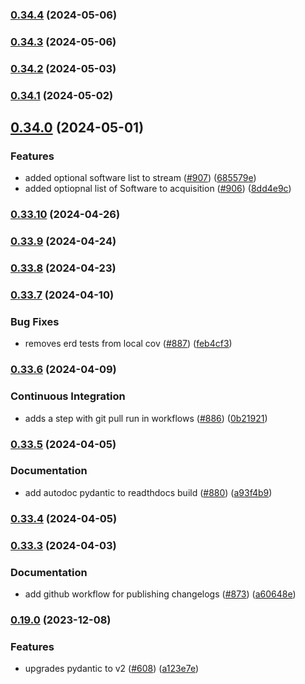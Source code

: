 ### [0.34.4](https://github.com/AllenNeuralDynamics/aind-data-schema/compare/v0.34.3...v0.34.4) (2024-05-06)


### [0.34.3](https://github.com/AllenNeuralDynamics/aind-data-schema/compare/v0.34.2...v0.34.3) (2024-05-06)


### [0.34.2](https://github.com/AllenNeuralDynamics/aind-data-schema/compare/v0.34.1...v0.34.2) (2024-05-03)


### [0.34.1](https://github.com/AllenNeuralDynamics/aind-data-schema/compare/v0.34.0...v0.34.1) (2024-05-02)


## [0.34.0](https://github.com/AllenNeuralDynamics/aind-data-schema/compare/v0.33.10...v0.34.0) (2024-05-01)


### Features

* added optional software list to stream ([#907](https://github.com/AllenNeuralDynamics/aind-data-schema/issues/907)) ([685579e](https://github.com/AllenNeuralDynamics/aind-data-schema/commit/685579e66737b2319ca1251058b886566f108efa))
* added optiopnal list of Software to acquisition ([#906](https://github.com/AllenNeuralDynamics/aind-data-schema/issues/906)) ([8dd4e9c](https://github.com/AllenNeuralDynamics/aind-data-schema/commit/8dd4e9cb8850644894ff1ae7caf06f50d7a755b2))


### [0.33.10](https://github.com/AllenNeuralDynamics/aind-data-schema/compare/v0.33.9...v0.33.10) (2024-04-26)


### [0.33.9](https://github.com/AllenNeuralDynamics/aind-data-schema/compare/v0.33.8...v0.33.9) (2024-04-24)


### [0.33.8](https://github.com/AllenNeuralDynamics/aind-data-schema/compare/v0.33.7...v0.33.8) (2024-04-23)


### [0.33.7](https://github.com/AllenNeuralDynamics/aind-data-schema/compare/v0.33.6...v0.33.7) (2024-04-10)


### Bug Fixes

* removes erd tests from local cov ([#887](https://github.com/AllenNeuralDynamics/aind-data-schema/issues/887)) ([feb4cf3](https://github.com/AllenNeuralDynamics/aind-data-schema/commit/feb4cf30486176d6dd34a5d4309252d46ddc5de4))


### [0.33.6](https://github.com/AllenNeuralDynamics/aind-data-schema/compare/v0.33.5...v0.33.6) (2024-04-09)


### Continuous Integration

* adds a step with git pull run in workflows ([#886](https://github.com/AllenNeuralDynamics/aind-data-schema/issues/886)) ([0b21921](https://github.com/AllenNeuralDynamics/aind-data-schema/commit/0b2192122d17144fffc35ad7f04dc63df060e7e4))


### [0.33.5](https://github.com/AllenNeuralDynamics/aind-data-schema/compare/v0.33.4...v0.33.5) (2024-04-05)


### Documentation

* add autodoc pydantic to readthdocs build ([#880](https://github.com/AllenNeuralDynamics/aind-data-schema/issues/880)) ([a93f4b9](https://github.com/AllenNeuralDynamics/aind-data-schema/commit/a93f4b9272d34ddf4518cdb266ac54e06527549a))


### [0.33.4](https://github.com/AllenNeuralDynamics/aind-data-schema/compare/v0.33.3...v0.33.4) (2024-04-05)


### [0.33.3](https://github.com/AllenNeuralDynamics/aind-data-schema/compare/v0.33.2...v0.33.3) (2024-04-03)


### Documentation

* add github workflow for publishing changelogs ([#873](https://github.com/AllenNeuralDynamics/aind-data-schema/issues/873)) ([a60648e](https://github.com/AllenNeuralDynamics/aind-data-schema/commit/a60648e513786b8a3130c8f096e431b844e03112))


### [0.19.0](https://github.com/AllenNeuralDynamics/aind-data-schema/compare/v0.19.0...v0.31.17) (2023-12-08)


### Features

* upgrades pydantic to v2 ([#608](https://github.com/AllenNeuralDynamics/aind-data-schema/pull/608)) ([a123e7e](https://github.com/AllenNeuralDynamics/aind-data-schema/commit/a123e7ee215f292f14ab712c38fa5c933f3fc172))